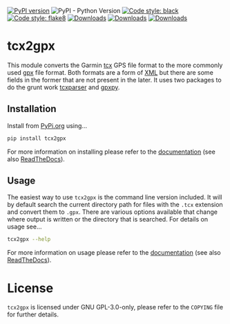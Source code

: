 [![PyPI version](https://badge.fury.io/py/tcx2gpx.svg)](https://badge.fury.io/py/tcx2gpx)
![PyPI - Python Version](https://img.shields.io/pypi/pyversions/tcx2gpx)
[![Code style: black](https://img.shields.io/badge/code%20style-black-000000.svg)](https://github.com/psf/black)
[![Code style: flake8](https://img.shields.io/badge/code%20style-flake8-456789.svg)](https://github.com/psf/flake8)
[![Downloads](https://static.pepy.tech/badge/tcx2gpx)](https://pepy.tech/project/tcx2gpx)
[![Downloads](https://static.pepy.tech/badge/tcx2gpx/month)](https://pepy.tech/project/tcx2gpx)
[![Downloads](https://static.pepy.tech/badge/tcx2gpx/week)](https://pepy.tech/project/tcx2gpx)

# tcx2gpx

This module converts the Garmin [tcx](https://en.wikipedia.org/wiki/Training_Center_XML) GPS file format
to the more commonly used [gpx](https://en.wikipedia.org/wiki/GPS_Exchange_Format) file format.
Both formats are a form of [XML](https://en.wikipedia.org/wiki/XML) but there are some fields in the former that are not
present in the later.
It uses two packages to do the grunt work [tcxparser](https://github.com/vkurup/python-tcxparser/) and
[gpxpy](https://github.com/tkrajina/gpxpy).

## Installation

Install from [PyPi.org](https://pypi.org/project/tcx2gpx) using...

```bash
pip install tcx2gpx
```

For more information on installing please refer to the [documentation](https://nshephard.gitlab.io/tcx2gpx) (see also
[ReadTheDocs](https://tcx2gpx.readthedocs.io/en/latest/)).

## Usage

The easiest way to use `tcx2gpx` is the command line version included. It will by default search the current directory
path for files with the `.tcx` extension and convert them to `.gpx`. There are various options available that change
where output is written or the directory that is searched. For details on usage see...

``` bash
tcx2gpx --help
```

For more information on usage please refer to the [documentation](https://nshephard.gitlab.io/tcx2gpx/) (see also
[ReadTheDocs](https://tcx2gpx.readthedocs.io/en/latest/)).

# License

`tcx2gpx` is licensed under GNU GPL-3.0-only, please refer to the `COPYING` file for further details.
